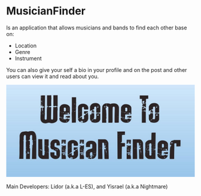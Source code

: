 # MusicianFinder

Is an application that allows musicians and bands to find each other base on:
  - Location
  - Genre
  - Instrument
  
You can also give your self a bio in your profile and on the post and other users can view it and read about you.

![feature_musician_finder](https://github.com/LidorPrototype/MusicianFinder/blob/master/app/src/main/res/drawable/feature_musician_finder.jpeg)

Main Developers: Lidor (a.k.a L-ES), and Yisrael (a.k.a Nightmare)
